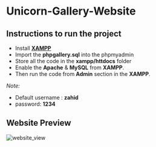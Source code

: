 # Unicorn-Gallery-Website

## Instructions to run the project

- Install [**XAMPP**](https://www.apachefriends.org/index.html)
- Import the **phpgallery.sql** into the phpmyadmin
- Store all the code in the **xampp/httdocs** folder
- Enable the **Apache** & **MySQL** from **XAMPP**.
- Then run the code from **Admin** section in the **XAMPP**.

 *Note:*
- Default username : **zahid**
- password: **1234**


## Website Preview

![website_view](https://user-images.githubusercontent.com/74134584/130332237-f6f4cda1-33f9-4488-9284-97982751cfb7.gif)

